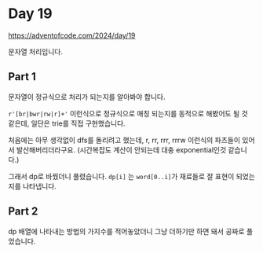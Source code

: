 # Day 19

https://adventofcode.com/2024/day/19

문자열 처리입니다.

## Part 1

문자열이 정규식으로 처리가 되는지를 알아봐야 합니다.

`r'[br|bwr|rw|r]+'` 이런식으로 정규식으로 매칭 되는지를 동적으로 해봤어도 될 것 같은데, 일단은 trie를 직접 구현했습니다.

처음에는 아무 생각없이 dfs를 돌리려고 했는데, r, rr, rrr, rrrw 이런식의 파츠들이 있어서 발산해버리더라구요. (시간복잡도 계산이 안되는데 대충 exponential인것 같습니다.)

그래서 dp로 바꿨더니 풀렸습니다. `dp[i]` 는 `word[0..i]`가 재료들로 잘 표현이 되었는지를 나타냅니다.

## Part 2

dp 배열에 나타내는 방법의 가지수를 적어놓았더니 그냥 더하기만 하면 돼서 공짜로 풀었습니다.
